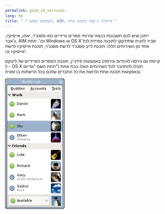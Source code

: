 ```yaml
---
permalink: gaim_im_services
lang: he
title: " השתמשו במסנג'ר, AIM, אייסיקיו וג'אבר בתוכנה אחת "
---
```


 ייתכן שיש לכם חשבונות בכמה שירותי מסרים מיידיים כמו מסנג'ר, יאהו, אייסיקיו, ג'אבר, AIM וכו'. תחת Windows או OS X סביר להניח שתזדקקו לתוכנה נפרדת לכל אחד מן השירותים הללו: תוכנת לייב מסנג'ר לרשת מסנג'ר, תוכנת אייסיקיו לרשת אייסיקיו וכו'. 

 באמצעות פידג'ין, תוכנת המסרים המיידיים של לינוקס (קיימת גם גירסה לווינדוס וגירסה ל - OS X תחת השם "אדיום") תוכלו להתחבר לכל השירותים האלו בבת אחת ובאמצעות תוכנה אחת ולראות את כל החברים שלכם בכל הרשתות בו זמנית. 

<img src="/img/gaim_im_services.png" />





